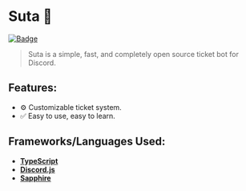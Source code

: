 # **Suta 💫**

[![Badge](https://forthebadge.com/images/badges/made-with-typescript.svg)](https://forthebadge.com)

> Suta is a simple, fast, and completely open source ticket bot for Discord.

## **Features:**

- ⚙️ Customizable ticket system.
- ✅ Easy to use, easy to learn.

## **Frameworks/Languages Used:**

- **[TypeScript](https://www.typescriptlang.org/)**
- **[Discord.js](https://www.discord.js.org/)**
- **[Sapphire](https://npmjs.com/package/@sapphire/framework)**
